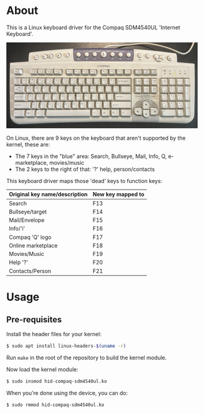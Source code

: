# About

This is a Linux keyboard driver for the Compaq SDM4540UL 'Internet Keyboard'.

![keyboard-picture](./docs/compaq-SDM4540UL-keyboard.JPG)

On Linux, there are 9 keys on the keyboard that aren't supported by the kernel, these are:

* The 7 keys in the "blue" area: Search, Bullseye, Mail, Info, Q, e-marketplace, movies/music
* The 2 keys to the right of that: '?' help, person/contacts

This keyboard driver maps those 'dead' keys to function keys:

| Original key name/description | New key mapped to |
|-------------------------------|-------------------|
| Search                        | F13               |
| Bullseye/target               | F14               |
| Mail/Envelope                 | F15               |
| Info/'i'                      | F16               |
| Compaq 'Q' logo               | F17               |
| Online marketplace            | F18               |
| Movies/Music                  | F19               |
| Help '?'                      | F20               |
| Contacts/Person               | F21               |

# Usage

## Pre-requisites

Install the header files for your kernel:

```bash
$ sudo apt install linux-headers-$(uname -r)
```

Run `make` in the root of the repository to build the kernel module.

Now load the kernel module:

```bash
$ sudo insmod hid-compaq-sdm4540ul.ko
```

When you're done using the device, you can do:

```bash
$ sudo rmmod hid-compaq-sdm4540ul.ko
```